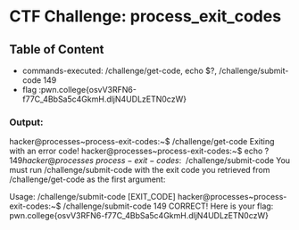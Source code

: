 # CTF Challenge: process_exit_codes

## Table of Content

- commands-executed: /challenge/get-code, echo $?, /challenge/submit-code 149
- flag :pwn.college{osvV3RFN6-f77C_4BbSa5c4GkmH.dljN4UDLzETN0czW}


### Output:

hacker@processes~process-exit-codes:~$ /challenge/get-code 
Exiting with an error code!
hacker@processes~process-exit-codes:~$ echo $?
149
hacker@processes~process-exit-codes:~$ /challenge/submit-code 
You must run /challenge/submit-code with the exit code you retrieved from 
/challenge/get-code as the first argument:

Usage: /challenge/submit-code [EXIT_CODE]
hacker@processes~process-exit-codes:~$ /challenge/submit-code 149
CORRECT! Here is your flag:
pwn.college{osvV3RFN6-f77C_4BbSa5c4GkmH.dljN4UDLzETN0czW}

